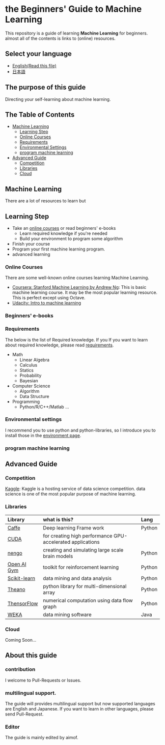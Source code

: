 # __the Beginners' Guide to Machine Learning__

This repository is a guide of learning __Machine Learning__ for beginners. almost all of the contents is links to (online) resources.

## Select your language

* [English(Read this file)](#the-table-of-contents)
* [日本語](./日本語/README.md)

## The purpose of this guide

Directing your self-learning about machine learning.

## The Table of Contents

* [Machine Learning](#machine-learning)
  * [Learning Step](#learning-step)
  * [Online Courses](#online-courses)
  * [Requirements](#requirements)
  * [Environmental Settings](#environmental-settings)
  * [program machine learning](#program-machine-learning)
* [Advanced Guide](#advanced-guide)
  * [Competition](#Competition)
  * [Libraries](#libraries)
  * [Cloud](#cloud)

## Machine Learning

There are a lot of resources to learn but


## Learning Step

* Take an [online courses](#online-courses) or read beginners' e-books
  * Learn required knowledge if you're needed
  * Build your environment to program some algorithm
* Finish your course
* Program your first machine learning program.
* advanced learning



### Online Courses

There are some well-known online courses learning Machine Learning.

* [Coursera: Stanford Machine Learning by Andrew Ng](https://www.coursera.org/learn/machine-learning): This is basic machine learning course. It may be the most popular learning resource. This is perfect except using Octave.
* [Udacity: Intro to machine learning](https://www.udacity.com/course/intro-to-machine-learning--ud120)

### Beginners' e-books

### Requirements

The below is the list of Required knowledge. If you  If you want to learn about required knowledge, please read [requirements](./English/requirements.md).

* Math
  * Linear Algebra
  * Calculus
  * Statics
  * Probability
  * Bayesian
* Computer Science
  * Algorithm
  * Data Structure
* Programming
  * Python/R/C++/Matlab ...

### Environmental settings

I recommend you to use python and python-libraries, so I introduce you to install those in the [environment page](./English/environment.md).

### program machine learning

## Advanced Guide

### Competition

[Kaggle](https://www.kaggle.com/): Kaggle is a hosting service of data science competition. data science is one of the most popular purpose of machine learning.

### Libraries

|Library|what is this?|Lang|
|:--|:--|:--|
|[Caffe](http://caffe.berkeleyvision.org/)|Deep learning Frame work|Python|
|[CUDA](https://developer.nvidia.com/cuda-downloads)|for creating high performance GPU-accelerated applications|
|[nengo](https://github.com/nengo/nengo)|creating and simulating large scale brain models|Python|
|[Open AI Gym](https://gym.openai.com/)|toolkit for reinforcement learning|Python|
|[Scikit-learn](http://scikit-learn.org/stable/)|data mining and data analysis|Python|
|[Theano](http://deeplearning.net/software/theano/)|python library for multi-dimensional array|Python|
|[ThensorFlow](https://www.tensorflow.org/)|numerical computation using data flow graph|Python|
|[WEKA](http://www.cs.waikato.ac.nz/ml/weka/)|data mining software|Java|

### Cloud

Coming Soon...

## About this guide

### contribution

I welcome to Pull-Requests or Issues.

### multilingual support.

The guide will provides multilingual support but now supported languages are English and Japanese.  If you want to learn in other languages, please send Pull-Request.

### Editor

The guide is mainly edited by aimof.
